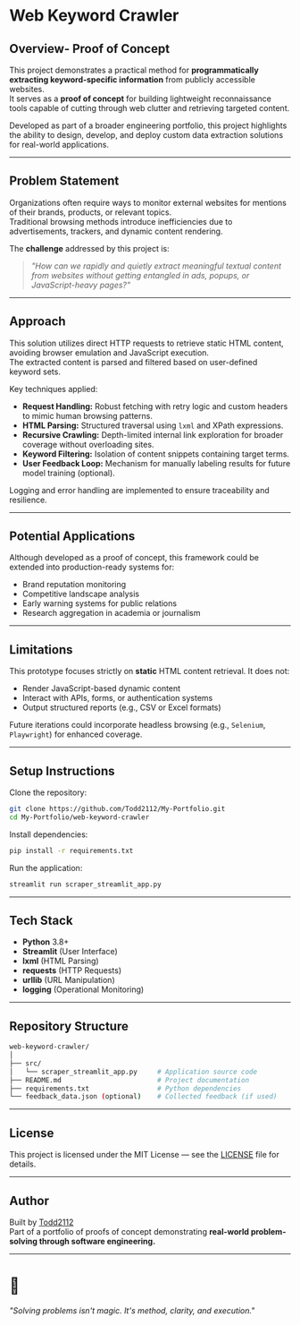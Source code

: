 # Web Keyword Crawler 

## Overview- Proof of Concept

This project demonstrates a practical method for **programmatically extracting keyword-specific information** from publicly accessible websites.  
It serves as a **proof of concept** for building lightweight reconnaissance tools capable of cutting through web clutter and retrieving targeted content.

Developed as part of a broader engineering portfolio, this project highlights the ability to design, develop, and deploy custom data extraction solutions for real-world applications.

---

## Problem Statement

Organizations often require ways to monitor external websites for mentions of their brands, products, or relevant topics.  
Traditional browsing methods introduce inefficiencies due to advertisements, trackers, and dynamic content rendering.

The **challenge** addressed by this project is:  
> *"How can we rapidly and quietly extract meaningful textual content from websites without getting entangled in ads, popups, or JavaScript-heavy pages?"*

---

## Approach

This solution utilizes direct HTTP requests to retrieve static HTML content, avoiding browser emulation and JavaScript execution.  
The extracted content is parsed and filtered based on user-defined keyword sets.

Key techniques applied:

- **Request Handling:** Robust fetching with retry logic and custom headers to mimic human browsing patterns.
- **HTML Parsing:** Structured traversal using `lxml` and XPath expressions.
- **Recursive Crawling:** Depth-limited internal link exploration for broader coverage without overloading sites.
- **Keyword Filtering:** Isolation of content snippets containing target terms.
- **User Feedback Loop:** Mechanism for manually labeling results for future model training (optional).

Logging and error handling are implemented to ensure traceability and resilience.

---

## Potential Applications

Although developed as a proof of concept, this framework could be extended into production-ready systems for:

- Brand reputation monitoring
- Competitive landscape analysis
- Early warning systems for public relations
- Research aggregation in academia or journalism

---

## Limitations

This prototype focuses strictly on **static** HTML content retrieval. It does not:

- Render JavaScript-based dynamic content
- Interact with APIs, forms, or authentication systems
- Output structured reports (e.g., CSV or Excel formats)

Future iterations could incorporate headless browsing (e.g., `Selenium`, `Playwright`) for enhanced coverage.

---

## Setup Instructions

Clone the repository:

```bash
git clone https://github.com/Todd2112/My-Portfolio.git
cd My-Portfolio/web-keyword-crawler
```

Install dependencies:

```bash
pip install -r requirements.txt
```

Run the application:

```bash
streamlit run scraper_streamlit_app.py
```

---

## Tech Stack

- **Python** 3.8+
- **Streamlit** (User Interface)
- **lxml** (HTML Parsing)
- **requests** (HTTP Requests)
- **urllib** (URL Manipulation)
- **logging** (Operational Monitoring)

---

## Repository Structure

```bash
web-keyword-crawler/
│
├── src/
│   └── scraper_streamlit_app.py     # Application source code
├── README.md                        # Project documentation
├── requirements.txt                 # Python dependencies
└── feedback_data.json (optional)    # Collected feedback (if used)
```

---

## License

This project is licensed under the MIT License — see the [LICENSE](../LICENSE) file for details.

---

## Author

Built by [Todd2112](https://github.com/Todd2112)  
Part of a portfolio of proofs of concept demonstrating **real-world problem-solving through software engineering.**

---

# 🚐

*"Solving problems isn't magic. It's method, clarity, and execution."*
